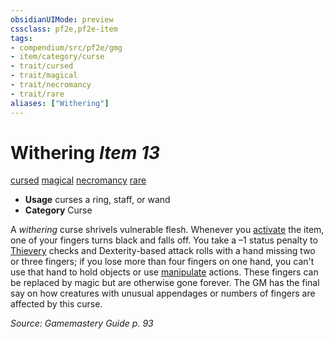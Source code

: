 ```yaml
---
obsidianUIMode: preview
cssclass: pf2e,pf2e-item
tags:
- compendium/src/pf2e/gmg
- item/category/curse
- trait/cursed
- trait/magical
- trait/necromancy
- trait/rare
aliases: ["Withering"]
---
```

# Withering *Item 13*  
[cursed](/rules/traits/cursed-gmg.md)  [magical](/rules/traits/magical.md)  [necromancy](/rules/traits/necromancy.md)  [rare](/rules/traits/rare.md)  

- **Usage** curses a ring, staff, or wand
- **Category** Curse

A _withering_ curse shrivels vulnerable flesh. Whenever you [activate](/rules/actions/activate-an-item.md) the item, one of your fingers turns black and falls off. You take a –1 status penalty to [Thievery](/compendium/skills.md#Thievery) checks and Dexterity-based attack rolls with a hand missing two or three fingers; if you lose more than four fingers on one hand, you can't use that hand to hold objects or use [manipulate](/rules/traits/manipulate.md) actions. These fingers can be replaced by magic but are otherwise gone forever. The GM has the final say on how creatures with unusual appendages or numbers of fingers are affected by this curse.

*Source: Gamemastery Guide p. 93*
